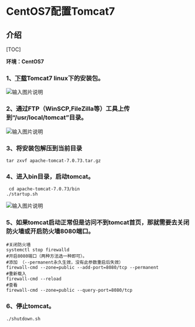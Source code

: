 # CentOS7配置Tomcat7

## 介绍

[TOC]

**环境：CentOS7**

### 1、[下载](http://tomcat.apache.org/download-70.cgi)Tomcat7 linux下的安装包。

![输入图片说明](https://static.oschina.net/uploads/img/201612/21163629_xNb3.png)

### 2、通过FTP（WinSCP,FileZilla等）工具上传到“/usr/local/tomcat”目录。

![输入图片说明](https://static.oschina.net/uploads/img/201612/21164237_PS8i.png)

### 3、将安装包解压到当前目录

```
tar zxvf apache-tomcat-7.0.73.tar.gz
```

### 4、进入bin目录，启动tomcat。

```
 cd apache-tomcat-7.0.73/bin
./startup.sh
```

![输入图片说明](https://static.oschina.net/uploads/img/201612/21165145_aD8F.png)

### 5、如果tomcat启动正常但是访问不到tomcat首页，那就需要去关闭防火墙或开启防火墙8080端口。

```shell
#关闭防火墙
systemctl stop firewalld
#开启8080端口（两种方法选一种即可）。
#添加 （--permanent永久生效，没有此参数重启后失效）
firewall-cmd --zone=public --add-port=8080/tcp --permanent    
#重新载入
firewall-cmd --reload
#查看
firewall-cmd --zone=public --query-port=8080/tcp
```

### 6、停止tomcat。

```shell
./shutdown.sh
```